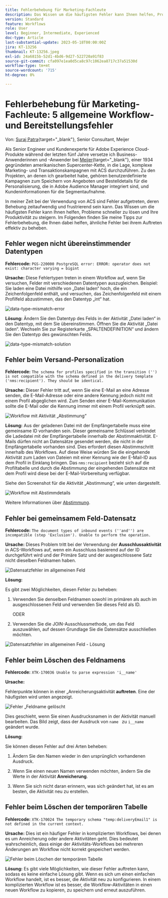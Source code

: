 ```yaml
---
title: Fehlerbehebung für Marketing-Fachleute
description: Das Wissen um die häufigsten Fehler kann Ihnen helfen, Probleme schneller zu lösen und Ihre Produktivität zu steigern. Diese Tipps zur Fehlerbehebung helfen Ihnen dabei, ähnliche Fehler bei ihrem Auftreten effektiv zu beheben.
version: Standard
feature: Workflows
role: User
level: Beginner, Intermediate, Experienced
doc-type: Article
last-substantial-update: 2023-05-18T00:00:00Z
jira: KT-13256
thumbnail: KT-13256.jpeg
exl-id: 24a6815b-52d1-4bd6-9d27-522720a91f83
source-git-commit: cfa097e1ea0d5ca8c97c1062ea8717c37a51530d
workflow-type: tm+mt
source-wordcount: '715'
ht-degree: 0%

---
```


# Fehlerbehebung für Marketing-Fachleute: 5 allgemeine Workflow- und Bereitstellungsfehler

Von: [Suraj Patra](https://www.linkedin.com/in/suraj-p-51612053/){target="_blank"}, Senior Consultant, Meijer

Als Senior Engineer und Kundenexperte für Adobe Experience Cloud-Produkte während der letzten fünf Jahre versetze ich Business-Anwenderinnen und -Anwender bei [Meijer](https://www.meijer.com/){target="_blank"}, einer 1934 gegründeten amerikanischen Supercenter-Kette, in die Lage, komplexe Marketing- und Transaktionskampagnen mit ACS durchzuführen. Zu den Projekten, an denen ich gearbeitet habe, gehören benutzerdefinierte Kampagnen zum Speichern von Angeboten und Bestelldetails für die Personalisierung, die in Adobe Audience Manager integriert sind, und Kundeninformationen für die Segmentaufnahme.


In meiner Zeit bei der Verwendung von ACS sind Fehler aufgetreten, deren Behebung zeitaufwendig und frustrierend sein kann. Das Wissen um die häufigsten Fehler kann Ihnen helfen, Probleme schneller zu lösen und Ihre Produktivität zu steigern. Im Folgenden finden Sie meine Tipps zur Fehlerbehebung, die Ihnen dabei helfen, ähnliche Fehler bei ihrem Auftreten effektiv zu beheben.

## Fehler wegen nicht übereinstimmender Datentypen

**Fehlercode:**
`PGS-220000 PostgreSQL error: ERROR: operator does not exist: character varying = bigint`

**Ursache:**
Diese Fehlertypen treten in einem Workflow auf, wenn Sie versuchen, Felder mit verschiedenen Datentypen auszugleichen. Beispiel: Sie laden eine Datei mithilfe von „Datei laden“ hoch, die ein Zeichenfolgenfeld enthält, und versuchen, das Zeichenfolgenfeld mit einem Profilfeld abzustimmen, das den Datentyp „int“ hat.

![data-type-mismatch-error](/help/assets/kt-13256/data-type-mismatch.png)

**Lösung:**
Ändern Sie den Datentyp des Felds in der Aktivität „Datei laden“ in den Datentyp, mit dem Sie übereinstimmen. Öffnen Sie die Aktivität „Datei laden“. Wechseln Sie zur Registerkarte „SPALTENDEFINITION“ und ändern Sie den Datentyp des gewünschten Felds.


![data-type-mismatch-solution](/help/assets/kt-13256/data-type-mismatch-solution.png)

## Fehler beim Versand-Personalization

**Fehlercode:**
`The schema for profiles specified in the transition ('') is not compatible with the schema defined in the delivery template ('nms:recipient'). They should be identical.`

**Ursache:**
Dieser Fehler tritt auf, wenn Sie eine E-Mail an eine Adresse senden, die E-Mail-Adresse oder eine andere Kennung jedoch nicht mit einem Profil abgeglichen wird. Zum Senden einer E-Mail-Kommunikation sollte die E-Mail oder die Kennung immer mit einem Profil verknüpft sein.

![Workflow mit Aktivität „Abstimmung“](/help/assets/kt-13256/del-persn-error-wf.png)

**Lösung:**
Aus der geladenen Datei mit der Empfängertabelle muss eine gemeinsame ID vorhanden sein. Dieser gemeinsame Schlüssel verbindet die Ladedatei mit der Empfängertabelle innerhalb der Abstimmaktivität. E-Mails dürfen nicht an Datensätze gesendet werden, die nicht in der Empfängertabelle vorhanden sind. Dies erfordert diesen Abstimmschritt innerhalb des Workflows. Auf diese Weise würden Sie die eingehende Aktivität zum Laden von Dateien mit einer Kennung wie der E-Mail-ID aus dem Profil in Einklang bringen. Das `nms:recipient` bezieht sich auf die Profiltabelle und durch die Abstimmung der eingehenden Datensätze mit dem Profil wird diese bei der E-Mail-Vorbereitung verfügbar.

Siehe den Screenshot für die Aktivität „Abstimmung“, wie unten dargestellt.

![Workflow mit Abstimmdetails](/help/assets/kt-13256/del-persn-error-wf-solution.png)

Weitere Informationen über [Abstimmung](https://experienceleague.adobe.com/en/docs/campaign-standard/using/managing-processes-and-data/data-management-activities/reconciliation).

## Fehler bei gemeinsamem Feld-Datensatz

**Fehlercode:**
`The document types of inbound events (''and'') are incompatible (step 'Exclusion'). Unable to perform the operation. `

**Ursache:**
Dieses Problem tritt bei der Verwendung der **Ausschlussaktivität** in ACS-Workflows auf, wenn ein Ausschluss basierend auf der ID durchgeführt wird und der Primäre Satz und der ausgeschlossene Satz nicht dieselben Feldnamen haben.


![Datensatzfehler im allgemeinen Feld](/help/assets/kt-13256/dataset-error.png)

**Lösung:**

Es gibt zwei Möglichkeiten, diesen Fehler zu beheben:

1. Verwenden Sie denselben Feldnamen sowohl im primären als auch im ausgeschlossenen Feld und verwenden Sie dieses Feld als ID.

   ODER

2. Verwenden Sie die JOIN-Ausschlussmethode, um das Feld auszuwählen, auf dessen Grundlage Sie die Datensätze ausschließen möchten.

![Datensatzfehler im allgemeinen Feld - Lösung ](/help/assets/kt-13256/dataset-error-solution.png)

## Fehler beim Löschen des Feldnamens

**Fehlercode:**
`XTK-170036 Unable to parse expression 'i__name'`

**Ursache:**

Fehlerpunkte können in einer „Anreicherungsaktivität **auftreten**. Eine der häufigsten wird unten angezeigt.

![Fehler „Feldname gelöscht](/help/assets/kt-13256/field-name-dropped-error.png)

Dies geschieht, wenn Sie einen Ausdrucksnamen in der Aktivität manuell bearbeiten. Das Bild zeigt, dass der Ausdruck von `name ` zu `i__name` geändert wurde.

**Lösung:**

Sie können diesen Fehler auf drei Arten beheben:

1. Ändern Sie den Namen wieder in den ursprünglich vorhandenen Ausdruck.

2. Wenn Sie einen neuen Namen verwenden möchten, ändern Sie die Werte in der Aktivität **Anreicherung**.

3. Wenn Sie sich nicht daran erinnern, was sich geändert hat, ist es am besten, die Aktivität neu zu erstellen.

## Fehler beim Löschen der temporären Tabelle 

**Fehlercode:**
`XTK-170024 The temporary schema "temp:deliveryEmail1" is not defined in the current context.`

**Ursache:**
Dies ist ein häufiger Fehler in komplizierten Workflows, bei denen es um Anreicherung oder andere Aktivitäten geht. Dies bedeutet wahrscheinlich, dass einige der Aktivitäts-Workflows bei mehreren Änderungen am Workflow nicht korrekt gespeichert werden.

![Fehler beim Löschen der temporären Tabelle ](/help/assets/kt-13256/temp-table-dropped-error.png)

**Lösung:**
Es gibt viele Möglichkeiten, wie dieser Fehler auftreten kann, sodass es keine einfache Lösung gibt. Wenn es sich um einen einfachen Workflow handelt, ist es besser, die Aktivität neu zu konfigurieren. In einem komplizierten Workflow ist es besser, die Workflow-Aktivitäten in einen neuen Workflow zu kopieren, zu speichern und erneut auszuführen.
